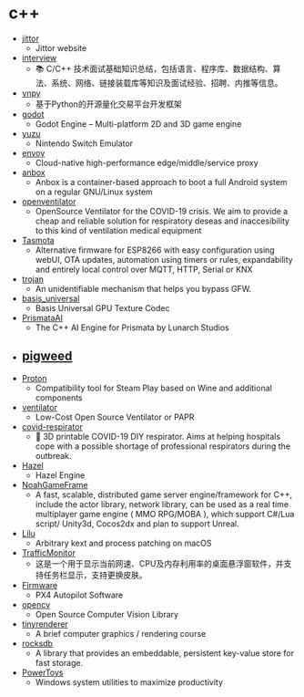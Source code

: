 # c++
- [jittor](https://github.com/Jittor/jittor)
  - Jittor website
- [interview](https://github.com/huihut/interview)
  - 📚 C/C++ 技术面试基础知识总结，包括语言、程序库、数据结构、算法、系统、网络、链接装载库等知识及面试经验、招聘、内推等信息。
- [vnpy](https://github.com/vnpy/vnpy)
  - 基于Python的开源量化交易平台开发框架
- [godot](https://github.com/godotengine/godot)
  - Godot Engine – Multi-platform 2D and 3D game engine
- [yuzu](https://github.com/yuzu-emu/yuzu)
  - Nintendo Switch Emulator
- [envoy](https://github.com/envoyproxy/envoy)
  - Cloud-native high-performance edge/middle/service proxy
- [anbox](https://github.com/anbox/anbox)
  - Anbox is a container-based approach to boot a full Android system on a regular GNU/Linux system
- [openventilator](https://github.com/marcos-mendez/openventilator)
  - OpenSource Ventilator for the COVID-19 crisis. We aim to provide a cheap and reliable solution for respiratory deseas and inaccesibility to this kind of ventilation medical equipment
- [Tasmota](https://github.com/arendst/Tasmota)
  - Alternative firmware for ESP8266 with easy configuration using webUI, OTA updates, automation using timers or rules, expandability and entirely local control over MQTT, HTTP, Serial or KNX
- [trojan](https://github.com/trojan-gfw/trojan)
  - An unidentifiable mechanism that helps you bypass GFW.
- [basis_universal](https://github.com/BinomialLLC/basis_universal)
  - Basis Universal GPU Texture Codec
- [PrismataAI](https://github.com/davechurchill/PrismataAI)
  - The C++ AI Engine for Prismata by Lunarch Studios
- [pigweed](https://github.com/izzimat/pigweed)
  - 
- [Proton](https://github.com/ValveSoftware/Proton)
  - Compatibility tool for Steam Play based on Wine and additional components
- [ventilator](https://github.com/jcl5m1/ventilator)
  - Low-Cost Open Source Ventilator or PAPR
- [covid-respirator](https://github.com/covid-response-projects/covid-respirator)
  - 🦠 3D printable COVID-19 DIY respirator. Aims at helping hospitals cope with a possible shortage of professional respirators during the outbreak.
- [Hazel](https://github.com/TheCherno/Hazel)
  - Hazel Engine
- [NoahGameFrame](https://github.com/ketoo/NoahGameFrame)
  - A fast, scalable, distributed game server engine/framework for C++, include the actor library, network library, can be used as a real time multiplayer game engine ( MMO RPG/MOBA ), which support C#/Lua script/ Unity3d, Cocos2dx and plan to support Unreal.
- [Lilu](https://github.com/acidanthera/Lilu)
  - Arbitrary kext and process patching on macOS
- [TrafficMonitor](https://github.com/zhongyang219/TrafficMonitor)
  - 这是一个用于显示当前网速、CPU及内存利用率的桌面悬浮窗软件，并支持任务栏显示，支持更换皮肤。
- [Firmware](https://github.com/PX4/Firmware)
  - PX4 Autopilot Software
- [opencv](https://github.com/opencv/opencv)
  - Open Source Computer Vision Library
- [tinyrenderer](https://github.com/ssloy/tinyrenderer)
  - A brief computer graphics / rendering course
- [rocksdb](https://github.com/facebook/rocksdb)
  - A library that provides an embeddable, persistent key-value store for fast storage.
- [PowerToys](https://github.com/microsoft/PowerToys)
  - Windows system utilities to maximize productivity
